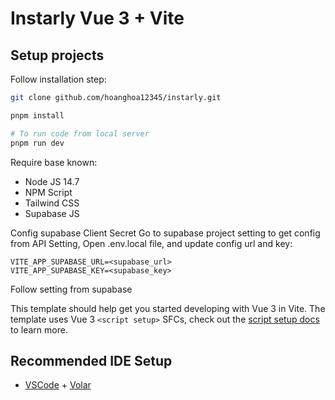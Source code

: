 # Instarly Vue 3 + Vite

## Setup projects

Follow installation step:

```bash
git clone github.com/hoanghoa12345/instarly.git

pnpm install

# To run code from local server
pnpm run dev
```

Require base known:

- Node JS 14.7
- NPM Script
- Tailwind CSS
- Supabase JS

Config supabase Client Secret
Go to supabase project setting to get config from API Setting,
Open .env.local file, and update config url and key:

```
VITE_APP_SUPABASE_URL=<supabase_url>
VITE_APP_SUPABASE_KEY=<supabase_key>
```

Follow setting from supabase

This template should help get you started developing with Vue 3 in Vite. The template uses Vue 3 `<script setup>` SFCs, check out the [script setup docs](https://v3.vuejs.org/api/sfc-script-setup.html#sfc-script-setup) to learn more.

## Recommended IDE Setup

- [VSCode](https://code.visualstudio.com/) + [Volar](https://marketplace.visualstudio.com/items?itemName=johnsoncodehk.volar)



